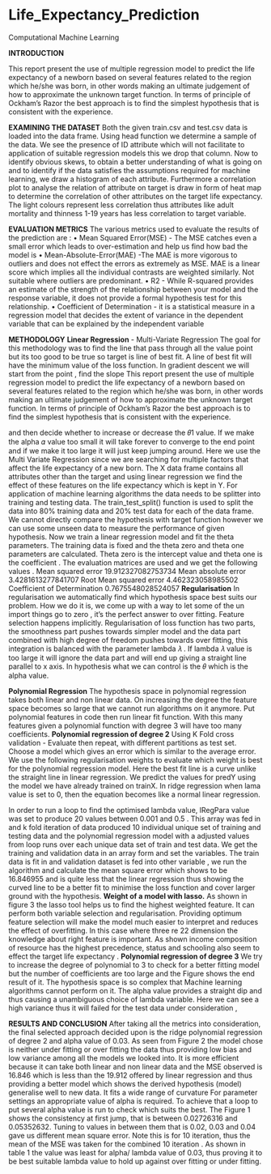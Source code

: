 # Life_Expectancy_Prediction

 Computational Machine Learning
 
**INTRODUCTION**

This report present the use of multiple regression model to predict the life expectancy of a newborn based on several features related to the region which he/she was born, in other words making an ultimate judgement of how to approximate the unknown target function. In terms of principle of Ockham’s Razor the best approach is to find the simplest
hypothesis that is consistent with the experience.

**EXAMINING THE DATASET**
Both the given train.csv and test.csv data is loaded into the data frame. Using head function we determine a sample of the data. We see the presence of ID attribute which will not facilitate to application of suitable regression models this we drop that column. Now to identify obvious skews, to obtain a better understanding of what is going on and to identify if the data satisfies the assumptions required for machine learning, we draw a histogram of each attribute. Furthermore a correlation plot to analyse the relation of attribute on target is draw in form of heat map to determine the correlation of other attributes on the target life expectancy. The light colours represent less correlation thus attributes like adult mortality and thinness 1-19 years has less correlation to target variable.

**EVALUATION METRICS**
The various metrics used to evaluate the results of the prediction are :
• Mean Squared Error(MSE) - The MSE catches even a small error which leads to
over-estimation and help us find how bad the model is
• Mean-Absolute-Error(MAE) -The MAE is more vigorous to outliers and does not
effect the errors as extremely as MSE. MAE is a linear score which implies all the individual contrasts are weighted similarly. Not suitable where outliers are predominant.
• R2 - While R-squared provides an estimate of the strength of the relationship between your model and the response variable, it does not provide a formal hypothesis test for this relationship.
• Coefficient of Determination - it is a statistical measure in a regression model that decides the extent of variance in the dependent variable that can be explained by the independent variable

**METHODOLOGY**
**Linear Regression** - Multi-Variate Regression
The goal for this methodology was to find the line that pass through all the value point but its too good to be true so target is line of best fit. A line of best fit will have the minimum value of the loss function. In gradient descent we will start from the point , find the slope
  This report present the use of multiple regression model to predict the life expectancy of a newborn based on several features related to the region which he/she was born, in other words making an ultimate judgement of how to approximate the unknown target function. In terms of principle of Ockham’s Razor the best approach is to find the simplest
 hypothesis that is consistent with the experience.
 
 
 and then decide whether to increase or decrease the 𝜃1 value. If we make the alpha 𝛼
value too small it will take forever to converge to the end point and if we make it too large it will just keep jumping around. Here we use the Multi Variate Regression since we are searching for multiple factors that affect the life expectancy of a new born.
The X data frame contains all attributes other than the target and using linear regression we find the effect of these features on the life expectancy which is kept in Y. For application of machine learning algorithms the data needs to be splitter into training and testing data. The train_test_split() function is used to split the data into 80% training data and 20% test data for each of the data frame. We cannot directly compare the hypothesis with target function however we can use some unseen data to measure the performance of given hypothesis. Now we train a linear regression model and fit the theta parameters. The training data is fixed and the theta zero and theta one parameters are calculated. Theta zero is the intercept value and theta one is the coefficient .
The evaluation matrices are used and we get the following values .
Mean squared error  19.912327082753734
Mean absolute error  3.4281613277841707
Root Mean squared error  4.462323058985502
Coefficient of Determination  0.7675548028524057
**Regularisation**
In regularisation we automatically find which hypothesis space best suits our problem. How we do it is, we come up with a way to let some of the un import things go to zero , it’s the perfect answer to over fitting. Feature selection happens implicitly.
Regularisation of loss function has two parts, the smoothness part pushes towards simpler model and the data part combined with high degree of freedom pushes towards over fitting, this integration is balanced with the parameter lambda 𝜆 . If lambda 𝜆 value is
too large it will ignore the data part and will end up giving a straight line parallel to x axis. In hypothesis what we can control is the 𝜃 which is the alpha value.

**Polynomial Regression**
The hypothesis space in polynomial regression takes both linear and non linear data. On increasing the degree the feature space becomes so large that we cannot run algorithms on it anymore. Put polynomial features in code then run linear fit function.
With this many features given a polynomial function with degree 3 will have too many coefficients.
**Polynomial regression of degree 2**
Using K Fold cross validation - Evaluate then repeat, with different partitions as test set. Choose a model which gives an error which is similar to the average error.
We use the following regularisation weights to evaluate which weight is best for the polynomial regression model. Here the best fit line is a curve unlike the straight line in linear regression. We predict the values for predY using the model we have already trained on trainX. In ridge regression when lama value is set to 0, then the equation becomes like a normal linear regression.

 In order to run a loop to find the optimised lambda value, lRegPara value was set to produce 20 values between 0.001 and 0.5 . This array was fed in and k fold iteration of data produced 10 individual unique set of training and testing data and the polynomial regression model with a adjusted values from loop runs over each unique data set of train and test data. We get the training and validation data in an array form and set the variables. The train data is fit in and validation dataset is fed into other variable , we run the algorithm and calculate the mean square error which shows to be 16.846955 and is quite less that the linear regression thus showing the curved line to be a better fit to minimise the loss function and cover larger ground with the hypothesis.
**Weight of a model with lasso.**
As shown in figure 3 the lasso tool helps us to find the highest weighted feature. It can perform both variable selection and regularisation. Providing optimum feature selection will make the model much easier to interpret and reduces the effect of overfitting. In this case where three re 22 dimension the knowledge about right feature is important. As shown income composition of resource has the highest precedence, status and schooling also seem to effect the target life expectancy .
**Polynomial regression of degree 3**
We try to increase the degree of polynomial to 3 to check for a better fitting model but the number of coefficients are too large and the Figure shows the end result of it. The hypothesis space is so complex that Machine learning algorithms cannot perform on it. The alpha value provides a straight dip and thus causing a unambiguous choice of lambda variable. Here we can see a high variance thus it will failed for the test data under consideration ,

**RESULTS AND CONCLUSION**
After taking all the metrics into consideration, the final selected approach decided upon is the ridge polynomial regression of degree 2 and alpha value of 0.03. As seen from Figure 2 the model chose is neither under fitting or over fitting the data thus providing low bias and low variance among all the models we looked into. It is more efficient because it can take both linear and non linear data and the MSE observed is 16.846 which is less than the 19.912 offered by linear regression and thus providing a better model which shows the derived hypothesis (model) generalise well to new data. It fits a wide range of curvature
For parameter settings an appropriate value of alpha is required. To achieve that a loop to put several alpha value is run to check which suits the best. The Figure 1 shows the consistency at first jump, that is between 0.02726316 and 0.05352632. Tuning to values in between them that is 0.02, 0.03 and 0.04 gave us different mean square error. Note this is for 10 iteration, thus the mean of the MSE was taken for the combined 10 iteration . As shown in table 1 the value was least for alpha/ lambda value of 0.03, thus proving it to be best suitable lambda value to hold up against over fitting or under fitting.
 
